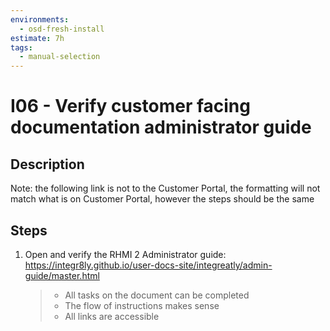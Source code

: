 ```yaml
---
environments:
  - osd-fresh-install
estimate: 7h
tags:
  - manual-selection
---
```


# I06 - Verify customer facing documentation administrator guide

## Description

Note: the following link is not to the Customer Portal, the formatting will not match what is on Customer Portal, however the steps should be the same

## Steps

1. Open and verify the RHMI 2 Administrator guide: https://integr8ly.github.io/user-docs-site/integreatly/admin-guide/master.html
   > - All tasks on the document can be completed
   > - The flow of instructions makes sense
   > - All links are accessible

